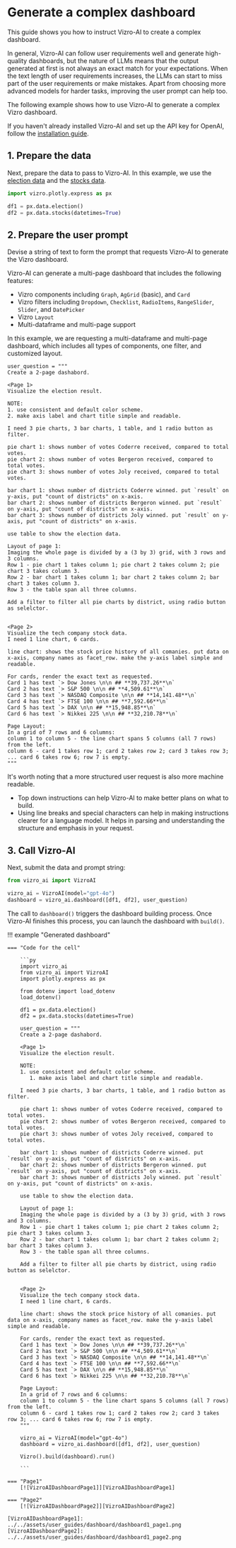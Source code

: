# Generate a complex dashboard

This guide shows you how to instruct Vizro-AI to create a complex dashboard.

In general, Vizro-AI can follow user requirements well and generate high-quality dashboards, but the nature of LLMs means that the output generated at first is not always an exact match for your expectations. When the text length of user requirements increases, the LLMs can start to miss part of the user requirements or make mistakes. Apart from choosing more advanced models for harder tasks, improving the user prompt can help too.

The following example shows how to use Vizro-AI to generate a complex Vizro dashboard.

If you haven't already installed Vizro-AI and set up the API key for OpenAI, follow the [installation guide](../user-guides/install.md).

## 1. Prepare the data
Next, prepare the data to pass to Vizro-AI. In this example, we use the [election data](https://plotly.com/python-api-reference/generated/plotly.express.data.html#plotly.express.data.election) and the [stocks data](https://plotly.com/python-api-reference/generated/plotly.express.data.html#plotly.express.data.stocks).

```py
import vizro.plotly.express as px

df1 = px.data.election()
df2 = px.data.stocks(datetimes=True)
```


## 2. Prepare the user prompt

Devise a string of text to form the prompt that requests Vizro-AI to generate the Vizro dashboard.

Vizro-AI can generate a multi-page dashboard that includes the following features:

- Vizro components including `Graph`, `AgGrid` (basic), and `Card`
- Vizro filters including `Dropdown`, `Checklist`, `RadioItems`, `RangeSlider`, `Slider`, and `DatePicker`
- Vizro `Layout`
- Multi-dataframe and multi-page support

In this example, we are requesting a multi-dataframe and multi-page dashboard, which includes all types of components, one filter, and customized layout.

```text
user_question = """
Create a 2-page dashabord.

<Page 1>
Visualize the election result.

NOTE:
1. use consistent and default color scheme.
2. make axis label and chart title simple and readable.

I need 3 pie charts, 3 bar charts, 1 table, and 1 radio button as filter.

pie chart 1: shows number of votes Coderre received, compared to total votes.
pie chart 2: shows number of votes Bergeron received, compared to total votes.
pie chart 3: shows number of votes Joly received, compared to total votes.

bar chart 1: shows number of districts Coderre winned. put `result` on y-axis, put "count of districts" on x-axis.
bar chart 2: shows number of districts Bergeron winned. put `result` on y-axis, put "count of districts" on x-axis.
bar chart 3: shows number of districts Joly winned. put `result` on y-axis, put "count of districts" on x-axis.

use table to show the election data.

Layout of page 1:
Imaging the whole page is divided by a (3 by 3) grid, with 3 rows and 3 columns.
Row 1 - pie chart 1 takes column 1; pie chart 2 takes column 2; pie chart 3 takes column 3.
Row 2 - bar chart 1 takes column 1; bar chart 2 takes column 2; bar chart 3 takes column 3.
Row 3 - the table span all three columns.

Add a filter to filter all pie charts by district, using radio button as selelctor.


<Page 2>
Visualize the tech company stock data.
I need 1 line chart, 6 cards.

line chart: shows the stock price history of all comanies. put data on x-axis, company names as facet_row. make the y-axis label simple and readable.

For cards, render the exact text as requested.
Card 1 has text `> Dow Jones \n\n ## **39,737.26**\n`
Card 2 has text `> S&P 500 \n\n ## **4,509.61**\n`
Card 3 has text `> NASDAQ Composite \n\n ## **14,141.48**\n`
Card 4 has text `> FTSE 100 \n\n ## **7,592.66**\n`
Card 5 has text `> DAX \n\n ## **15,948.85**\n`
Card 6 has text `> Nikkei 225 \n\n ## **32,210.78**\n`

Page Layout:
In a grid of 7 rows and 6 columns:
column 1 to column 5 - the line chart spans 5 columns (all 7 rows) from the left.
column 6 - card 1 takes row 1; card 2 takes row 2; card 3 takes row 3; ... card 6 takes row 6; row 7 is empty.
"""
```

It's worth noting that a more structured user request is also more machine readable.

- Top down instructions can help Vizro-AI to make better plans on what to build.
- Using line breaks and special characters can help in making instructions clearer for a language model. It helps in parsing and understanding the structure and emphasis in your request.

## 3. Call Vizro-AI

Next, submit the data and prompt string:

```py
from vizro_ai import VizroAI

vizro_ai = VizroAI(model="gpt-4o")
dashboard = vizro_ai.dashboard([df1, df2], user_question)
```

The call to `dashboard()` triggers the dashboard building process. Once Vizro-AI finishes this process, you can launch the dashboard with `build()`.

!!! example "Generated dashboard"

    === "Code for the cell"

        ```py
        import vizro_ai
        from vizro_ai import VizroAI
        import plotly.express as px

        from dotenv import load_dotenv
        load_dotenv()

        df1 = px.data.election()
        df2 = px.data.stocks(datetimes=True)

        user_question = """
        Create a 2-page dashabord.

        <Page 1>
        Visualize the election result.

        NOTE:
        1. use consistent and default color scheme.
           1. make axis label and chart title simple and readable.

        I need 3 pie charts, 3 bar charts, 1 table, and 1 radio button as filter.

        pie chart 1: shows number of votes Coderre received, compared to total votes.
        pie chart 2: shows number of votes Bergeron received, compared to total votes.
        pie chart 3: shows number of votes Joly received, compared to total votes.

        bar chart 1: shows number of districts Coderre winned. put `result` on y-axis, put "count of districts" on x-axis.
        bar chart 2: shows number of districts Bergeron winned. put `result` on y-axis, put "count of districts" on x-axis.
        bar chart 3: shows number of districts Joly winned. put `result` on y-axis, put "count of districts" on x-axis.

        use table to show the election data.

        Layout of page 1:
        Imaging the whole page is divided by a (3 by 3) grid, with 3 rows and 3 columns.
        Row 1 - pie chart 1 takes column 1; pie chart 2 takes column 2; pie chart 3 takes column 3.
        Row 2 - bar chart 1 takes column 1; bar chart 2 takes column 2; bar chart 3 takes column 3.
        Row 3 - the table span all three columns.

        Add a filter to filter all pie charts by district, using radio button as selelctor.


        <Page 2>
        Visualize the tech company stock data.
        I need 1 line chart, 6 cards.

        line chart: shows the stock price history of all comanies. put data on x-axis, company names as facet_row. make the y-axis label simple and readable.

        For cards, render the exact text as requested.
        Card 1 has text `> Dow Jones \n\n ## **39,737.26**\n`
        Card 2 has text `> S&P 500 \n\n ## **4,509.61**\n`
        Card 3 has text `> NASDAQ Composite \n\n ## **14,141.48**\n`
        Card 4 has text `> FTSE 100 \n\n ## **7,592.66**\n`
        Card 5 has text `> DAX \n\n ## **15,948.85**\n`
        Card 6 has text `> Nikkei 225 \n\n ## **32,210.78**\n`

        Page Layout:
        In a grid of 7 rows and 6 columns:
        column 1 to column 5 - the line chart spans 5 columns (all 7 rows) from the left.
        column 6 - card 1 takes row 1; card 2 takes row 2; card 3 takes row 3; ... card 6 takes row 6; row 7 is empty.
        """

        vizro_ai = VizroAI(model="gpt-4o")
        dashboard = vizro_ai.dashboard([df1, df2], user_question)

        Vizro().build(dashboard).run()

        ```

    === "Page1"
        [![VizroAIDashboardPage1]][VizroAIDashboardPage1]

    === "Page2"
        [![VizroAIDashboardPage2]][VizroAIDashboardPage2]

    [VizroAIDashboardPage1]: ../../assets/user_guides/dashboard/dashboard1_page1.png
    [VizroAIDashboardPage2]: ../../assets/user_guides/dashboard/dashboard1_page2.png
